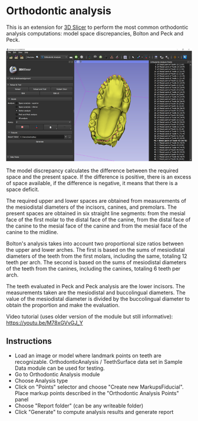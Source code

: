 # Orthodontic analysis

This is an extension for [3D Slicer](https://www.slicer.org) to perform the most common orthodontic analysis computations: model space discrepancies, Bolton and Peck and Peck.

![](OrthodonticAnalysisScreenshot.png)

The model discrepancy calculates the difference between the required space and the present space. If the difference is positive, there is an excess of space available, if the difference is negative, it means that there is a space deficit.

The required upper and lower spaces are obtained from measurements of the mesiodistal diameters of the incisors, canines, and premolars. The present spaces are obtained in six straight line segments: from the mesial face of the first molar to the distal face of the canine, from the distal face of the canine to the mesial face of the canine and from the mesial face of the canine to the midline.

Bolton's analysis takes into account two proportional size ratios between the upper and lower arches. The first is based on the sums of mesiodistal diameters of the teeth from the first molars, including the same, totaling 12 teeth per arch. The second is based on the sums of mesiodistal diameters of the teeth from the canines, including the canines, totaling 6 teeth per arch.

The teeth evaluated in Peck and Peck analysis are the lower incisors. The measurements taken are the mesiodistal and buccolingual diameters. The value of the mesiodistal diameter is divided by the buccolingual diameter to obtain the proportion and make the evaluation.

Video tutorial (uses older version of the module but still informative): <a href="https://youtu.be/M78xGVvGJ_Y">https://youtu.be/M78xGVvGJ_Y</a>

## Instructions

- Load an image or model where landmark points on teeth are recognizable. OrthodonticAnalysis / TeethSurface data set in Sample Data module can be used for testing.
- Go to Orthodontic Analysis module
- Choose Analysis type
- Click on "Points" selector and choose "Create new MarkupsFiducial". Place markup points described in the "Orthodontic Analysis Points" panel
- Choose "Report folder" (can be any writeable folder)
- Click "Generate" to compute analysis results and generate report
